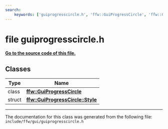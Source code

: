 ```yaml
---
search:
    keywords: ['guiprogresscircle.h', 'ffw::GuiProgressCircle', 'ffw::GuiProgressCircle::Style']
---
```


# file guiprogresscircle.h

**[Go to the source code of this file.](guiprogresscircle_8h_source.md)**
## Classes

|Type|Name|
|-----|-----|
|class|[**ffw::GuiProgressCircle**](classffw_1_1_gui_progress_circle.md)|
|struct|[**ffw::GuiProgressCircle::Style**](structffw_1_1_gui_progress_circle_1_1_style.md)|




----------------------------------------
The documentation for this class was generated from the following file: `include/ffw/gui/guiprogresscircle.h`
